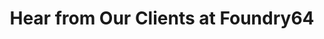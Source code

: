 ---
enable: true
title: "Hear from Our Clients at Foundry64"
description: "Explore the success stories of businesses powered by our solutions. See what they say about partnering with Foundry64"

# Testimonials
testimonials:
  - name: "Kevin Malley"
    designation: "CEO, [GyftGram](https://gyftgram.io)"
    avatar: "/images/avatar-sm.png"
    content: "As co-founder of GyftGram I have had the pleasure of working with Gabriel Perez. His talent as a remarkable software developer enabled us to take our platform to a level that would take most dev shops months to complete. Gabriel Perez is a true hidden gem!"

  - name: "Helaine Knapp"
    designation: "Founder & CEO, [CITYROW](https://cityrow.com)"
    avatar: "/images/avatar-sm.png"
    content: "I worked with Gabriel several times over the past five years and cannot recommend him enough. He’s smart, trustworthy and a great partner in thinking creatively not just about technology solutions - but how they match to business decisions. Looking forward to collaborating again soon!"

  - name: "Dots Oyebolu"
    designation: "Go-To-Marketing Strategist for Digital Product Marketing, Demand Generation, and Marketing Intelligence, Co-Founder at [Listen Network](https://www.listennetwork.co)"
    avatar: "/images/avatar-sm.png"
    content: "I met Gabriel over a year ago as just another 'Developer'. What I didn't know is that his product development acumen is the stuff of SaaS legend! Gabriel is willing to research, try, and optimize. He is a miracle-working IT leader with too many ideas. All the work I have done with Gabriel has helped to drive my industry forward as a whole, not just solve customer needs."

  - name: "Ashley Keith"
    designation: "Co-Founder + Chief Brand Officer at [CITYROW](https://cityrow.com)"
    avatar: "/images/avatar-sm.png"
    content: "Gabriel has been an incredible asset to CityRow. He is a skilled engineer with a strategic, entrepreneurial mindset. He is creative, nimble and, as a founder himself, is a leader who understands how to align tech with business goals. Having Gabriel’s level of talent on a fractional basis has been an absolute game changer for us."

  - name: "Marisel Polanco"
    designation: "Co-Founder at [GyftGram](https://gyftgram.io)"
    avatar: "/images/avatar-sm.png"
    content: "As someone deeply invested in the hospitality and entertainment industry, finding the right tech partner to bring GyftGram's vision to life was crucial. That's where Gabriel and his team came in, and I couldn't be happier with our collaboration. Gabriel's understanding of our industry's unique needs was evident from day one. Working with Gabriel was not just a service experience but a partnership that added substantial value to GyftGram."

  - name: "Kimberly Pace Becker, Ph.D."
    designation: "Corpus Linguist & Champion for Transparent, Ethical AI Use in Academia, Co-Founder at [Moxie](https://academicinsightlab.org)"
    avatar: "/images/avatar-sm.png"
    content: "Gabe is not only a fantastic developer, he's also a lovely colleague. He quickly got to work building what we asked for, and he did it well in a reasonable time frame at a reasonable price. We would absolutely hire him again without reservation."

# don't create a separate page
_build:
  render: "never"
---